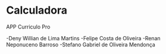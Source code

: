 # Calculadora

APP Curriculo Pro

-Deny Willian de Lima Martins
-Felipe Costa de Oliveira
-Renan Neponuceno Barroso
-Stefano Gabriel de Oliveira Mendonça
